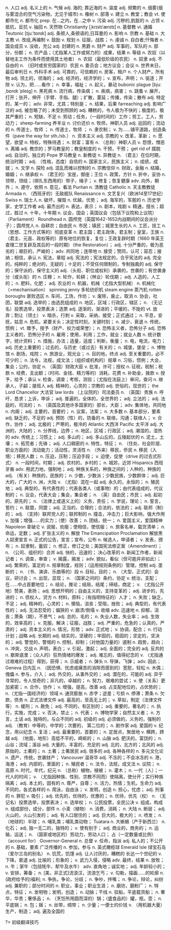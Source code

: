 <div class="vocabulary">
<v-dict word="population">n. 人口</v-dict>
<v-dict word="nominal">adj. 名义上的</v-dict>
<v-dict word="climate">n. 气候</v-dict>
<v-dict word="maritime">adj. 海的; 靠近海的</v-dict>
<v-dict word="temperature">n. 温度</v-dict>
<v-dict word="frequent">adj. 频繁的</v-dict>
<v-dict word="smog">n. 烟雾(烟与雾混合的空气污染物，尤见于城市)</v-dict>
<v-dict word="oak">n. 橡树</v-dict>
<v-dict word="tribe">n. 部落</v-dict>
<v-dict word="establish">v. 建立</v-dict>
<v-dict word="church">n. 教堂；教会</v-dict>
<v-dict word="urbanize">vt. 使都市化</v-dict>
<v-dict word="urbanization">n. 都市化</v-dict>
<v-dict word="among">prep. 在…之内，在…之中</v-dict>
<v-dict word="pollute">v. 污染</v-dict>
<v-dict word="grimy">adj. 污秽的,肮脏的</v-dict>
<v-dict word="occupation">n. 占领</v-dict>
<v-dict word="resist">v. 抵抗，反抗</v-dict>
<v-dict word="withdraw">v. 抽回</v-dict>
<v-dict word="natural">n. 天然物</v-dict>
<span>Christianity [ˌkrɪstɪˈænɪtɪ] n. 基督教</span>
<v-dict word="intermarry">vi. 通婚</v-dict>
<span>Teutonic [tjuːˈtɒnɪk] adj. 条顿人,条顿语的,日耳曼的</span>
<v-dict word="influence">n. 影响</v-dict>
<v-dict word="religion">n. 宗教</v-dict>
<v-dict word="foundation">n. 基础</v-dict>
<v-dict word="archbishop">n. 大主教</v-dict>
<v-dict word="reorganize">vi. 改组,再编制</v-dict>
<v-dict word="encourage">v. 鼓励</v-dict>
<v-dict word="formulate">v. 规划</v-dict>
<v-dict word="conquest">n. 征服，战胜；</v-dict>
<v-dict word="piety">n. 虔诚</v-dict>
<v-dict word="confessor">n. 自白者;忏悔者</v-dict>
<v-dict word="witan">n. 国会成员</v-dict>
<v-dict word="confiscate">v. 没收，充公</v-dict>
<v-dict word="feudal">adj. 封建的</v-dict>
<v-dict word="baron">n. 男爵</v-dict>
<v-dict word="estate">n. 财产</v-dict>
<v-dict word="military">adj. 军事的，军队的</v-dict>
<v-dict word="proportion">n. 部分，份额；</v-dict>
<v-dict word="produce">n. 农产品；（尤指某人工作或努力的）成果，结果</v-dict>
<v-dict word="scale">n. 等级</v-dict>
<v-dict word="villein">n. 农奴（以替地主工作为条件而使用其土地者）</v-dict>
<v-dict word="serf">n. 农奴（最低阶级的农民）</v-dict>
<v-dict word="slave">n. 奴隶</v-dict>
<v-dict word="unfree">adj. 不自由的</v-dict>
<v-dict word="peasant">n. （旧时或贫穷国家的）农民</v-dict>
<v-dict word="council">n. 委员会；地方议会；会议</v-dict>
<v-dict word="domesday">n. 世界末日，最后审判日</v-dict>
<v-dict word="surgery">n. 外科手术</v-dict>
<v-dict word="reliable">adj. 可靠的，可信赖的</v-dict>
<v-dict word="tenant">n. 房客，租户</v-dict>
<v-dict word="possession">n. 个人财产，所有物</v-dict>
<v-dict word="territorial">adj. 领土的，领海的；</v-dict>
<v-dict word="economic">adj. 经济的，经济学的；</v-dict>
<v-dict word="declare">v. 宣布，声明；</v-dict>
<v-dict word="expulsion">n. 驱逐；开除</v-dict>
<v-dict word="regard">v. 认为，把……看作；</v-dict>
<v-dict word="blessing">n. 幸事，福祉；</v-dict>
<v-dict word="uprising">n. 起义，暴动</v-dict>
<span>bubonic plague [bjuːˌbɒnɪk ˈpleɪɡ] n. 黑死病</span>
<v-dict word="epidemic">n. 流行病，传染病；</v-dict>
<v-dict word="disease">n. 疾病，病害；</v-dict>
<v-dict word="flea">n. 跳蚤</v-dict>
<v-dict word="spread">v. 展开，打开；张开，伸开（手臂、手指、腿）；扩散，蔓延；传播，传染；散布</v-dict>
<v-dict word="particular">adj. 特定的，某一的；</v-dict>
<v-dict word="particularly">adv. 非常，尤其；特别是；</v-dict>
<v-dict word="consequence">n. 结果，后果</v-dict>
<span>farreaching adj. 影响广泛的</span>
<v-dict word="untended">adj. 被忽略了的；未受到照顾的</v-dict>
<v-dict word="terrible">adj. 糟糕的，令人极为不快的；极度的，极其严重的；</v-dict>
<v-dict word="shortage">n. 短缺，不足</v-dict>
<v-dict word="labour">n. 劳动；任务，（一段时间的）工作；劳工，工人，劳动力；</v-dict>
<span>sheep-farming 养羊业</span>
<v-dict word="bargaining">n. 讨价还价</v-dict>
<v-dict word="priest">n. 牧师，神职人员</v-dict>
<v-dict word="itinerant">adj. 巡回的；流动的</v-dict>
<v-dict word="preacher">n. 传道士，牧师 ；</v-dict>
<v-dict word="abolition">n. 传道士，牧师 ；</v-dict>
<v-dict word="villeinage">n. 隶农制；</v-dict>
<v-dict word="pave">v. 为……铺平道路，创造条件（pave the way for sth./sb.）</v-dict>
<v-dict word="capitalism">n. 资本主义</v-dict>
<v-dict word="religious">adj. 宗教的</v-dict>
<v-dict word="reform">v. 改革，革新；</v-dict>
<v-dict word="desire">n. 愿望，欲望</v-dict>
<v-dict word="privilege">n. 特权，特殊待遇；</v-dict>
<v-dict word="wealth">n. 财富；富有</v-dict>
<v-dict word="clergy">n. （总称）神职人员</v-dict>
<v-dict word="resent">v. 怨恨，憎恶</v-dict>
<v-dict word="divorce">n. 离婚</v-dict>
<v-dict word="papal">adj. 教宗的；罗马教皇的；教皇制度的</v-dict>
<v-dict word="interference">n. 干预，干预；</v-dict>
<span>get rid of 摆脱</span>
<v-dict word="independent">adj. 自治的，独立的</v-dict>
<span>Pope 罗马教皇</span>
<v-dict word="protestant">n. 新教徒</v-dict>
<v-dict word="heretic">n. 异教徒</v-dict>
<v-dict word="reign">n. （君主）在位时期，统治时期；</v-dict>
<v-dict word="confident">adj. （性格，态度）自信的</v-dict>
<v-dict word="nationalism">n. 国家主义，民族主义；</v-dict>
<v-dict word="achievement">n. 成绩，成就；</v-dict>
<v-dict word="literature">n. 文学</v-dict>
<v-dict word="exploration">n. 探险</v-dict>
<v-dict word="turbulent">adj. 混乱而难以控制的</v-dict>
<v-dict word="religion">n. 宗教信仰</v-dict>
<v-dict word="finance">n. 财政，金融</v-dict>
<v-dict word="marriage">n. 结婚，婚姻；</v-dict>
<v-dict word="succession">n. 继承权</v-dict>
<v-dict word="throne">n. （君王的）宝座，御座；王位</v-dict>
<v-dict word="policy">n. 政策，方针</v-dict>
<v-dict word="compromise">n. 折中，妥协</v-dict>
<v-dict word="tie">n. 领带，领结；（绑扎东西用的）带子，绳子；</v-dict>
<v-dict word="restore">v. 修复；恢复健康</v-dict>
<v-dict word="outward">adv. 向外，朝外；</v-dict>
<v-dict word="conformity">n. 遵守，依照</v-dict>
<v-dict word="opinion">n. 意见，看法</v-dict>
<span>Puritan n. 清教徒</span>
<span>Catholic n. 天主教教徒</span>
<span>Armada n. （西班牙的）无敌舰队</span>
<span>Renaissance n. 文艺复兴（欧洲14至17世纪）</span>
<span>Swiss n. 瑞士人</span>
<v-dict word="destruction">n. 破坏，摧毁</v-dict>
<v-dict word="superiority">n. 优越，优势；</v-dict>
<v-dict word="naval">adj. 海军的，军舰的</v-dict>
<v-dict word="historian">n. 历史学家，史学工作者</v-dict>
<v-dict word="finest">adj. 最杰出的</v-dict>
<v-dict word="expression">n. 表达，表示；</v-dict>
<v-dict word="drama">n. 剧本，戏剧</v-dict>
<v-dict word="excel">v. 精通，擅长；超过，胜过</v-dict>
<v-dict word="decade">n. 十年，十年期</v-dict>
<v-dict word="parliament">n. 议会，国会；英国议会（包括下议院和上议院）（Parliament）</v-dict>
<span>Roundhead n. 圆颅党（英国1642-1652内战期间的议会派分子）；圆颅党人</span>
<v-dict word="yeoman">n. 自耕农；自由民</v-dict>
<v-dict word="townspeople">n. 市民；镇民；城里生长的人</v-dict>
<v-dict word="artisan">n. 工匠，技工</v-dict>
<v-dict word="revolution">n. （思想、工作方式等的）彻底变革</v-dict>
<v-dict word="monarchy">n. 君主国；君主政体，君主制；皇室，王族</v-dict>
<v-dict word="restoration">n. （君主、元首、政权等的）原有地位的恢复，复位；王政复辟时期（1660 年英王查理二世复辟及其后的一段时期）（the Restoration）；</v-dict>
<v-dict word="severe">adj. 十分严重的，极为恶劣的；艰巨的，严峻的；</v-dict>
<v-dict word="jointly">adv. 共同地；连带地</v-dict>
<v-dict word="acceptance">n. 接受；赞同，认可；容忍；接纳；相信，承认</v-dict>
<v-dict word="constitution">n. 宪法，章程</v-dict>
<v-dict word="constitutional">adj. 宪法的；宪法规定的，合乎宪法的</v-dict>
<v-dict word="absolute">adj. 完全的，纯粹的；绝对的，无疑的；十足的；不受任何限制的，专制独裁的</v-dict>
<v-dict word="conservative">adj. 保守的；保守派的，保守主义的</v-dict>
<v-dict word="hereditary">adj.（头衔、职位或权利）承袭的，世袭的；有世袭身分（或头衔）的</v-dict>
<v-dict word="crop">n. 庄稼；</v-dict>
<v-dict word="rotation">n. 轮作，轮耕；（林业）轮伐期；</v-dict>
<v-dict word="artificial">adj. 人造的，人工的；</v-dict>
<v-dict word="fertilizer">n. 肥料，化肥；</v-dict>
<v-dict word="agricultural">adj. 农业的</v-dict>
<v-dict word="machinery">n. 机器，机械（尤指大型机械）</v-dict>
<v-dict word="mechanization">n. 机械化（=mechanisation）</v-dict>
<span>spinning jenny 多轮纺织机</span>
<span>steam engine 蒸汽机</span>
<span>rotten boroughs 衰败选区</span>
<v-dict word="workshop">n. 车间，工场，作坊；</v-dict>
<v-dict word="abolish">v. 废除，废止，取消</v-dict>
<v-dict word="association">n. 协会，社团，联盟</v-dict>
<v-dict word="electoral">adj. 选举的；由选民组成的</v-dict>
<v-dict word="district">n. 地区，区域；行政区，辖区；</v-dict>
<v-dict word="ballot">n. （无记名）投票选举，投票表决；选票</v-dict>
<v-dict word="gradual">adj. 逐渐的，渐进的；平缓的，不陡的</v-dict>
<v-dict word="cede">vt. 放弃；割让（领土）</v-dict>
<v-dict word="assassinate">v. 暗杀，行刺</v-dict>
<v-dict word="adopt">v. 采取，采纳，接受；正式通过；</v-dict>
<v-dict word="appeasement">n. 平息，安抚，姑息</v-dict>
<v-dict word="crisis">n. 危机，紧要关头；决定性时刻，关键时刻；</v-dict>
<v-dict word="decline">n. 减少，衰退</v-dict>
<v-dict word="tradition">n. 传统，惯例；</v-dict>
<v-dict word="bestow">vt. 赠予，授予（财产、权力或荣誉）；</v-dict>
<v-dict word="terrorist">n. 恐怖主义者，恐怖分子 adj. 恐怖主义者的，恐怖分子的</v-dict>
<v-dict word="employment">n. 雇用；使用，利用；工作，就业；就业人数</v-dict>
<v-dict word="statistic">n. 统计数字，统计资料；</v-dict>
<v-dict word="measure">n. 措施，办法；适量，适度；判断，衡量；</v-dict>
<v-dict word="electricity">n. 电，电流，电力；</v-dict>
<v-dict word="historic">adj. 历史上重要的；过去的，与历史（或过去）有关的；</v-dict>
<v-dict word="castle">n. 城堡，堡垒；</v-dict>
<v-dict word="museum">n. 博物馆</v-dict>
<v-dict word="theatre">n. 剧场，戏院；</v-dict>
<v-dict word="tourism">n. 旅游业，观光业；</v-dict>
<v-dict word="destination">n. 目的地，终点</v-dict>
<v-dict word="vital">adj. 至关重要的，必不可少的；</v-dict>
<v-dict word="statute">n. 法令，法规，成文法；（组织或机构的）规章</v-dict>
<v-dict word="convention">n. 习俗，惯例；大会，集会；公约，协定</v-dict>
<v-dict word="chancellor">n. （英国）财政大臣</v-dict>
<v-dict word="authorize">v. 批准，许可；授权</v-dict>
<v-dict word="taxation">n. 征税，税制；税款</v-dict>
<v-dict word="expenditure">n. 经费，支出额；（时间、金钱、精力等的）消耗，花费</v-dict>
<v-dict word="grant">n. 补助金，拨款 v. 授予，给予；承认</v-dict>
<v-dict word="examine">v. 检查，调查；考核，测验；（尤指在法庭上）审问，查问</v-dict>
<v-dict word="heir">n. 继承人，子嗣；接班人</v-dict>
<v-dict word="spiritual">adj. 精神的，心灵的；宗教的</v-dict>
<v-dict word="temporal">adj. 世俗的，现世的；</v-dict>
<span>the Lord Chancellor 大法官</span>
<span>law lords （上议院的）司法委员</span>
<v-dict word="peer">n. （英国）贵族</v-dict>
<v-dict word="appeal">n. 呼吁，恳求；上诉，申诉；</v-dict>
<v-dict word="universal">adj. 普遍的，全体的，全世界的；</v-dict>
<v-dict word="legislative">adj. 立法的；</v-dict>
<v-dict word="judicial">adj. 法庭的，司法的；</v-dict>
<v-dict word="minister">n. （英国及其他许多国家的）部长，大臣；</v-dict>
<v-dict word="collectively">adv. 集体地，共同地</v-dict>
<v-dict word="cabinet">n. 内阁；</v-dict>
<v-dict word="prime">adj. 主要的，首要的；</v-dict>
<v-dict word="bill">n. 议案，法案；</v-dict>
<v-dict word="majority">n. 大多数</v-dict>
<v-dict word="element">n. 基本部分，要素</v-dict>
<v-dict word="scarce">adj. 缺乏的，不足的</v-dict>
<v-dict word="preventive">adj. 预防（性）的，防备的</v-dict>
<v-dict word="liaison">n. 联络，沟通；联络人；</v-dict>
<v-dict word="cooperate">v. 合作，协作；</v-dict>
<v-dict word="arctic">adj. 北极的；严寒的，极冷的</v-dict>
<span>Atlantic 大西洋</span>
<span>Pacific 太平洋</span>
<v-dict word="continental">adj. 大洲的，大陆的；</v-dict>
<v-dict word="boundary">n. 分界线，边界；</v-dict>
<v-dict word="region">n. 地区，区域；行政区；</v-dict>
<v-dict word="humid">adj. 潮湿的，湿热的</v-dict>
<v-dict word="traditionally">adv. 传统上；习惯上；</v-dict>
<v-dict word="mountainous">adj. 多山的；</v-dict>
<v-dict word="hilly">adj. 多山丘的，丘陵起伏的</v-dict>
<v-dict word="soil">n. 泥土，土壤；</v-dict>
<v-dict word="pioneer">n. 拓荒者；先锋；</v-dict>
<v-dict word="populous">adj. 人口稠密的</v-dict>
<v-dict word="characteristics">n. 特性，特征；</v-dict>
<v-dict word="mobility">n. （住处、社会阶层、职业方面的）流动能力；活动性，灵活性</v-dict>
<v-dict word="immigrant">n. （外来）移民，侨民</v-dict>
<v-dict word="immigration">n. 移民（入境）；移民人数；</v-dict>
<v-dict word="oppression">n. 压迫，压制；压迫手段；</v-dict>
<v-dict word="drove">v. 迫使，促使（drive 的过去式形式）</v-dict>
<v-dict word="period">n. 一段时间，时期；</v-dict>
<v-dict word="rural">adj. 农村的，乡村的；</v-dict>
<v-dict word="suburb">n. 城郊，近郊</v-dict>
<span>Hispanics 西班牙裔</span>
<v-dict word="forcibly">adv. 用武力地，强制地；</v-dict>
<v-dict word="racial">adj. 种族关系的，种族之间的；人种的，种族的</v-dict>
<v-dict word="ethnic">adj. （有关）种族的，民族的；</v-dict>
<v-dict word="minority">n. 少数，少数派；少数民族，少数群体；</v-dict>
<v-dict word="vast">adj. 巨大的，广大的</v-dict>
<v-dict word="continent">n. 洲，大陆</v-dict>
<v-dict word="associate">v. （尤指）混在一起</v-dict>
<v-dict word="permanent">adj. 永久的，永恒的；</v-dict>
<v-dict word="colony">n. 殖民地；</v-dict>
<v-dict word="representative">adj. 典型的，有代表性的；代表各类人（或事物）的；由代表组成的，代议制的；</v-dict>
<v-dict word="assembly">n. 议会，代表大会；集会，集会者；</v-dict>
<v-dict word="burgess">n. （英）自由民；市民；</v-dict>
<v-dict word="original">adj. 起初的，原先的；</v-dict>
<v-dict word="obligation">n. （法律上或道义上的）义务，责任；</v-dict>
<v-dict word="theory">n. 学说，理论；</v-dict>
<v-dict word="oath">n. 誓言，誓约；</v-dict>
<v-dict word="confederation">n. 联盟，同盟；</v-dict>
<v-dict word="legitimate">adj. 正当的，合理的；合法的，依法的；</v-dict>
<v-dict word="federal">adj. 联邦（制）的；</v-dict>
<v-dict word="federalist">adj. （支持）联邦党人的；联邦制的</v-dict>
<v-dict word="impact">n. 撞击，冲击力；巨大影响，强大作用</v-dict>
<v-dict word="strengthened">v. 加强；增强……的实力；（使）改善；</v-dict>
<v-dict word="unity">n. 团结，统一；</v-dict>
<v-dict word="patriotism">n. 爱国主义，爱国精神</v-dict>
<span>Napoleon 拿破仑</span>
<v-dict word="persuade">v. 说服，劝服；使相信，使信服；</v-dict>
<v-dict word="manifest">n. 旅客名单，载货清单；</v-dict>
<v-dict word="destiny">n. 命运，定数；</v-dict>
<v-dict word="expansionist">adj. 扩张主义的</v-dict>
<v-dict word="emancipation">n. 解放</v-dict>
<span>The Emancipation Proclamation 解放黑人奴隶宣言</span>
<v-dict word="proclamation">n. 正式的公告，宣言；宣布，公布</v-dict>
<v-dict word="candidate">n. 候选人，申请者；</v-dict>
<v-dict word="issue">v. 发表，颁布；</v-dict>
<v-dict word="slavery">n. 奴隶制，蓄奴；</v-dict>
<v-dict word="amendment">n. 修正，修订之处；美国宪法修正案（Amendment）；</v-dict>
<v-dict word="merger">n. （公司、组织的）合并</v-dict>
<v-dict word="rapid">adj. 快的，迅速的；</v-dict>
<v-dict word="reform-minded">决心改革的</v-dict>
<v-dict word="journalist">n. 新闻工作者，新闻记者；</v-dict>
<v-dict word="investigation">n. 调查，审查；</v-dict>
<v-dict word="expose">v. 揭露，揭发；</v-dict>
<v-dict word="seemingly">adv. 貌似，看似（但可能并非如此）；</v-dict>
<v-dict word="prosperous">adj. 繁荣的，富足的</v-dict>
<v-dict word="regulation">n. 规章制度，规则；（运用规则条例的）管理，控制</v-dict>
<v-dict word="monopolistic">adj. 垄断的；</v-dict>
<v-dict word="passage">n. （书、演讲、乐曲等的）段</v-dict>
<v-dict word="aim">n. 目标，目的；</v-dict>
<v-dict word="conference">n. （大型、正式的）会议，研讨会；</v-dict>
<v-dict word="emergence">n. 出现，显现；</v-dict>
<v-dict word="treaty">n. （国家之间的）条约，协定</v-dict>
<v-dict word="dominate">v. 统治，支配；在……中占首要地位；</v-dict>
<v-dict word="conclusion">n. 结论，推论；结局，结尾；缔结，商定；</v-dict>
<v-dict word="praise">v. （尤指公开地）赞美，表扬；</v-dict>
<v-dict word="liberal">adj. 思想开明的；自由主义的，支持变革的；</v-dict>
<v-dict word="progressive">adj. 进步的，先进的；</v-dict>
<v-dict word="creditor">n. 债权人，贷方</v-dict>
<v-dict word="material">n. 材料，原料；（有指明特征的）人才；</v-dict>
<v-dict word="failure">n. 失败；缺乏，不足；</v-dict>
<v-dict word="spiritual">adj. 精神的，心灵的；</v-dict>
<v-dict word="frustration">n. 懊恼，沮丧；受阻，挫败；</v-dict>
<v-dict word="typical">adj. 典型的，有代表性的；</v-dict>
<v-dict word="intolerant">adj. 无法忍受的；偏狭的</v-dict>
<v-dict word="collapse">v. 崩溃/倒塌</v-dict>
<v-dict word="shrink">v. 收缩</v-dict>
<v-dict word="rapidly">adv. 迅速地</v-dict>
<v-dict word="depression">n. 抑郁，沮丧；萧条（期），不景气；</v-dict>
<v-dict word="gross">adj. 总的，毛的；</v-dict>
<v-dict word="unemployment">n. 失业人数，失业率；</v-dict>
<v-dict word="efficient">adj. 生效的，效率高的；</v-dict>
<v-dict word="overcome">v. 克服，解决；征服，战胜；</v-dict>
<v-dict word="serious">adj. 严重的，危急的；认真的，严肃的；</v-dict>
<v-dict word="capitalist">adj. 资本主义的</v-dict>
<v-dict word="situation">n. 情况，形势；</v-dict>
<v-dict word="formally">adv. 正式地；</v-dict>
<v-dict word="coordinate">v. 协调，配合；</v-dict>
<v-dict word="strategy">n. 行动计划；战略</v-dict>
<v-dict word="long-term">adj. 长期的</v-dict>
<v-dict word="firm">adj. 结实的，坚硬的；牢固的，稳固的；坚定的，坚决的；</v-dict>
<v-dict word="vigilant">adj. 警觉的，警惕的</v-dict>
<v-dict word="containment">n. 控制，抑制；（对他国力量的）遏制</v-dict>
<v-dict word="tendency">n. 趋势，趋向；</v-dict>
<v-dict word="clash">n. 冲突，交战</v-dict>
<v-dict word="declaration">n. 声明，表白；</v-dict>
<v-dict word="arouse">v. 引起，激起；</v-dict>
<v-dict word="full-scale">adj. 全面的；完全的</v-dict>
<v-dict word="anti-communist">adj. 反共的</v-dict>
<v-dict word="hysteria">n. 歇斯底里；（众人的）狂热情绪的爆发；</v-dict>
<v-dict word="memorable">adj. 难忘的，值得纪念的</v-dict>
<v-dict word="obtain">v. （尤指通过艰难的过程）得到，获得；</v-dict>
<v-dict word="demonstrator">n. 示威者；</v-dict>
<v-dict word="warhead">n. 弹头</v-dict>
<v-dict word="missile">n. 导弹，飞弹；</v-dict>
<v-dict word="thus">adv. 因此；</v-dict>
<span>Geneva 日内瓦</span>
<v-dict word="relief">n. （因恐惧、忧虑或痛苦的消除而感到的）宽慰，轻松</v-dict>
<v-dict word="puppet">n. 木偶；傀儡</v-dict>
<v-dict word="involvement">n. 参与，介入；</v-dict>
<v-dict word="diplomatic">adj. 外交的，从事外交的；</v-dict>
<v-dict word="potential">adj. 潜在的，可能的</v-dict>
<v-dict word="extraordinary">adj. 异乎寻常的，令人惊奇的；非凡的，卓越的；</v-dict>
<v-dict word="effort">n. 努力，艰难的尝试；</v-dict>
<v-dict word="strengthen">v. 使（关系）更加紧密；</v-dict>
<v-dict word="cooperation">n. 合作，协作；</v-dict>
<v-dict word="enhance">v. 增强，提高，改善</v-dict>
<v-dict word="dominant">adj. 占支配地位的，占优势的；</v-dict>
<v-dict word="sector">n.（尤指一国经济的）领域</v-dict>
<v-dict word="inflation">n. 通货膨胀</v-dict>
<v-dict word="deficit">n. 赤字；逆差；亏损</v-dict>
<v-dict word="stagnation">n. 停滞；萧条</v-dict>
<v-dict word="debt">n. 欠款，债务</v-dict>
<v-dict word="instrument">n. 正式法律文件</v-dict>
<v-dict word="supreme">adj. 最高的，至高无上的；</v-dict>
<v-dict word="draw">v. 草拟，制定（法律文件等）</v-dict>
<v-dict word="reprieve">n. 缓刑；</v-dict>
<v-dict word="pardon">n. 赦免；</v-dict>
<v-dict word="distinct">adj. 不同的，有区别的；</v-dict>
<v-dict word="prominent">adj. 重要的，著名的；</v-dict>
<v-dict word="execution">n. 执行，实施，完成；</v-dict>
<v-dict word="veto">v. 否决，禁止；</v-dict>
<v-dict word="representative">n. 代表；</v-dict>
<v-dict word="naturalists">n. 博物学家；自然主义者；</v-dict>
<v-dict word="dialect">n. 方言，土话</v-dict>
<v-dict word="distinctive">adj. 独特的，与众不同的</v-dict>
<v-dict word="elementary">adj. 初级的</v-dict>
<v-dict word="compulsory">adj. 必须做的，义务的，强制的</v-dict>
<v-dict word="secondary">adj. （教育）中等的，中学的；次要的， 第二位的；</v-dict>
<v-dict word="playwright">n. 剧作家</v-dict>
<v-dict word="patriotic">adj. 爱国的</v-dict>
<v-dict word="commemorate">v. 纪念，用以纪念</v-dict>
<v-dict word="resurrection">n. 复活；</v-dict>
<v-dict word="principal">adj. 最重要的，首要的；</v-dict>
<v-dict word="settlement">n. 定居点，聚居地</v-dict>
<v-dict word="span">v. 横跨，跨越</v-dict>
<v-dict word="rugged">adj. （地面，地形）高低不平的，崎岖的；</v-dict>
<v-dict word="range">n. 山脉</v-dict>
<v-dict word="fertile">adj. 肥沃的，富饶的；</v-dict>
<v-dict word="valley">n. 山谷；流域；溪谷</v-dict>
<v-dict word="abundant">adj. 大量的，丰富的，充足的</v-dict>
<v-dict word="boreal">adj. 北的，北方的；北风的</v-dict>
<v-dict word="aboriginal">adj. 原始的，土著的；</v-dict>
<v-dict word="aborigine">n. 土著；土著居民</v-dict>
<v-dict word="numerous">adj. 很多的</v-dict>
<v-dict word="heterogeneous">adj. 各种各样的</v-dict>
<v-dict word="multiculturalism">n. 多元文化论</v-dict>
<v-dict word="heritage">n. 遗产，传统，世袭财产；</v-dict>
<span>Vancouver 温哥华</span>
<v-dict word="ice-free">adj. 不冻的；不会冰冻的</v-dict>
<v-dict word="harbor">n. 港，海港；</v-dict>
<v-dict word="interior">adj. 内部的，里面的；</v-dict>
<v-dict word="colonizer">n. 殖民者；</v-dict>
<v-dict word="statute">n. 法令，法规，成文法</v-dict>
<v-dict word="chamber">n. 议院；</v-dict>
<v-dict word="plateau">n. 高原</v-dict>
<v-dict word="era">n. 时代，年代，纪元</v-dict>
<v-dict word="vegetation">n. （总称）植物，植被；</v-dict>
<v-dict word="shrub">n. 灌木；</v-dict>
<v-dict word="generation">n. 一代（人）；一代人的时间；</v-dict>
<v-dict word="segregate">v. （尤指因种族、性别、宗教不同而）使隔离，使分开；实行种族隔离；</v-dict>
<v-dict word="indigenous">adj. 本土的，固有的</v-dict>
<v-dict word="dignity">n. 尊严，自尊；</v-dict>
<v-dict word="vitality">n. 活力，热情；生机，生命力</v-dict>
<v-dict word="diverse">adj. 不同的，各式各样的</v-dict>
<v-dict word="crawl">n. 爬泳，自由泳；</v-dict>
<v-dict word="invent">v. 发明，创造</v-dict>
<v-dict word="concern">n. 担心，忧虑；</v-dict>
<v-dict word="penal">adj. 刑事的</v-dict> 
<v-dict word="criminal">n. 罪犯</v-dict> 
<v-dict word="attract">v. 吸引；</v-dict> 
<v-dict word="preferential">adj. 优先的，优待的，优惠的；</v-dict> 
<v-dict word="preference">n. 优待，优先（权）</v-dict> 
<v-dict word="ballot">n. （无记名）投票选举，投票表决；</v-dict> 
<v-dict word="suffrage">n. 选举权；</v-dict> 
<v-dict word="referendum">n. 公民投票，全民公决</v-dict> 
<v-dict word="compose">v. 组成，构成</v-dict> 
<v-dict word="component">n. 组成部份，成分，部件</v-dict> 
<v-dict word="wheat">n. 小麦（植物）</v-dict> 
<v-dict word="consumption">n. 消费，消耗；</v-dict> 
<v-dict word="landmass">n. 大陆</v-dict> 
<v-dict word="fault">n. 断层；</v-dict> 
<v-dict word="volcanic">adj. 火山的，火山引发的；</v-dict> 
<v-dict word="populated">adj. 有人口居住的；</v-dict> 
<v-dict word="enormous">adj. 巨大的，极大的；</v-dict> 
<v-dict word="eruption">n. 喷发；</v-dict> 
<v-dict word="hemisphere">n. （地球的）半球；</v-dict> 
<v-dict word="mammals">n. 哺乳类；哺乳类动物；</v-dict> 
<span>Tuatara n. 大蜥蜴（产于新西兰）</span>
<v-dict word="fossil">n. 化石；</v-dict> 
<v-dict word="unique">adj. 独一无二的，独特的；</v-dict> 
<v-dict word="distinguish">v. 使有别于；</v-dict> 
<v-dict word="commercial">adj. 商业的，商务的；</v-dict> 
<v-dict word="transport">n. 运输，运送；</v-dict> 
<v-dict word="workforce">n. （国家或地区的）劳动力，劳动人口；</v-dict> 
<v-dict word="account">占（一定数量或比例）（account for）</v-dict> 
<span>Governor-General n. 总督</span>
<v-dict word="appoint">v. 任命，指派</v-dict> 
<v-dict word="privy">adj. 私人的；不公开的</v-dict> 
<v-dict word="basis">n. 基础，要素</v-dict> 
<v-dict word="wide-spread">广泛传播的</v-dict> 
<v-dict word="participation">n. 参加，参与</v-dict> 
<v-dict word="rugby">n. 英式橄榄球</v-dict>
<span>Emerald Isle 绿宝石岛（爱尔兰岛的别名）</span>
<v-dict word="famine">n. 饥荒，饥馑</v-dict>
<v-dict word="awful">adj. 让人讨厌的，糟糕的</v-dict>
<v-dict word="century-long">长达一个世纪的</v-dict>
<v-dict word="decline">v. 下降，衰退</v-dict>
<v-dict word="figurative">adj. 比喻的；形象的；</v-dict>
<v-dict word="invade">v. 武力入侵，侵略</v-dict>
<v-dict word="eventually">adv. 最终，结果</v-dict>
<v-dict word="grazing">n. 放牧；</v-dict>
<v-dict word="cattle">n. 牛；家牛（包括牦牛、犎牛及水牛）</v-dict>
<v-dict word="squarely">adv. 直角地；诚实地；</v-dict>
<v-dict word="junior">adj. 年龄较小的；</v-dict>
<v-dict word="arrange">v. 安排，筹备；</v-dict>
<v-dict word="bum">n. [美，非正式]流浪汉，流浪乞丐；</v-dict>
<v-dict word="outline">v. 勾勒，描画……的轮廓</v-dict>
<v-dict word="welfare">n. (政府给予的)福利;</v-dict>
<v-dict word="conflict">n. 争执，争论，分歧；</v-dict>
<v-dict word="quarrel">n. 争吵，拌嘴；</v-dict>
<v-dict word="dispute">n. 争论，辩论，纠纷</v-dict>
<v-dict word="part-time">adj. 兼职的；部分时间的</v-dict>
<v-dict word="career">n. 职业，事业；职业生涯；</v-dict>
<v-dict word="mill">n. 磨坊，磨粉厂；</v-dict>
<v-dict word="feature">n. 特点，特征；</v-dict>
<v-dict word="invention">n. 发明物；发明，创造；</v-dict>
<v-dict word="artery">n. 动脉；干线</v-dict>
<v-dict word="barge">n. 驳船，平底载货船；</v-dict>
<v-dict word="luxury">n. 奢华，华贵；奢侈品；</v-dict>
<v-dict word="pot">n. （烹饪所用圆而深的）锅；（盛食品的）罐，瓶，壶；</v-dict>
<v-dict word="pan">n. 平底锅；</v-dict>
<v-dict word="bale">n. 包；捆；</v-dict>
<v-dict word="ribbon">n. 丝带，绸带；</v-dict>
<v-dict word="pennyworth">n. 少量；一便士的价钱</v-dict>
<v-dict word="manufacture">v. （用机器大量）生产，制造；</v-dict>
<v-dict word="country-wide">adj. 遍及全国的</v-dict>
<div>

?> 初级翻译技巧